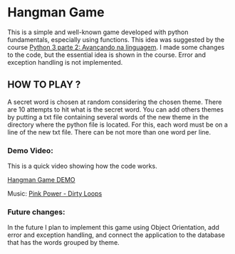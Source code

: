 # Hangman Game

This is a simple and well-known game developed with python fundamentals, especially using functions. This idea was suggested by the course [Python 3 parte 2: Avançando na linguagem](https://cursos.alura.com.br/course/python-3-avancando-na-linguagem).
I made some changes to the code, but the essential idea is shown in the course. Error and exception handling is not implemented.

## HOW TO PLAY ?

A secret word is chosen at random considering the chosen theme. There are 10 attempts to hit what is the secret word. 
You can add others themes by putting a txt file containing several words of the new theme in the directory where the python file is located. For this, each word must be on a line of the new txt file. There can be not more than one word per line.

### Demo Video:
This is a quick video showing how the code works.

[Hangman Game DEMO](https://drive.google.com/file/d/1r2fAOZZI_jcHSzH1GR8EUKh5TCYnt0JU/view?usp=sharing)


Music: [Pink Power - Dirty Loops](https://www.youtube.com/watch?v=3vv1eOGPDQ4) 
### Future changes:
In the future I plan to implement this game using Object Orientation, add error and exception handling, and connect the application to the database that has the words grouped by theme. 
